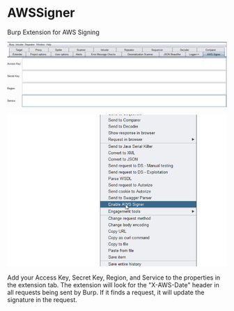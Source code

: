 # AWSSigner
Burp Extension for AWS Signing 

![Alt text](/screenshots/awssigner.png?raw=true)

![Alt text](/screenshots/contextitem.png?raw=true)

Add your Access Key, Secret Key, Region, and Service to the properties in the extension tab. The extension will look for the "X-AWS-Date" header in all requests being sent by Burp. If it finds a request, it will update the signature in the request.
